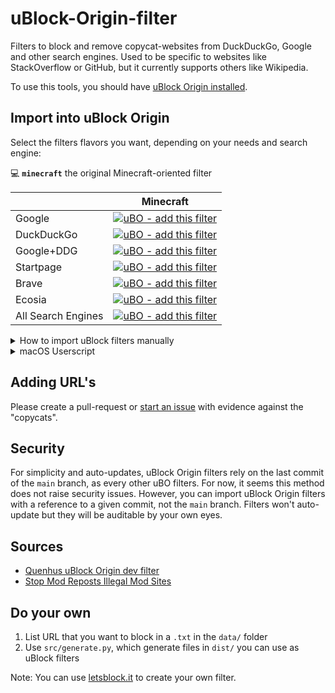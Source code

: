 # uBlock-Origin-filter
Filters to block and remove copycat-websites from DuckDuckGo, Google and other search engines. Used to be specific to websites like StackOverflow or GitHub, but it currently supports others like Wikipedia.

To use this tools, you should have [uBlock Origin installed](https://github.com/gorhill/uBlock).

## Import into uBlock Origin

Select the filters flavors you want, depending on your needs and search engine:

💻 **`minecraft`** the original Minecraft-oriented filter

|          |                                                                                                                                                                                              Minecraft                                                                                                                                                                                              |
|-------------------|:---------------------------------------------------------------------------------------------------------------------------------------------------------------------------------------------------------------------------------------------------------------------------------------------------------------------------------------------------------------------------------------------------:|
| Google            |                 [![uBO - add this filter](https://img.shields.io/static/v1?label=uBO&message=add%20this%20filter&color=de3f32&style=flat&logo=uBlock%20Origin)](https://subscribe.adblockplus.org/?location=https%3A%2F%2Fraw.githubusercontent.com%2Femielderckx%2FuBlock-Origin-filter%2Fmain%2Fdist%2Fgoogle%2Fglobal.txt&title=uBlock-Origin-filter%20-%20Google%20-%20Global)                  |                
| DuckDuckGo        |          [![uBO - add this filter](https://img.shields.io/static/v1?label=uBO&message=add%20this%20filter&color=fdd20a&style=flat&logo=uBlock%20Origin)](https://subscribe.adblockplus.org/?location=https%3A%2F%2Fraw.githubusercontent.com%2Femielderckx%2FuBlock-Origin-filter%2Fmain%2Fdist%2Fduckduckgo%2Fminecraft.txt&title=uBlock-Origin-filter%20-%20DuckDuckGo%20-%20Minecraft)           |
| Google+DDG        |      [![uBO - add this filter](https://img.shields.io/static/v1?label=uBO&message=add%20this%20filter&color=9b59b6&style=flat&logo=uBlock%20Origin)](https://subscribe.adblockplus.org/?location=https%3A%2F%2Fraw.githubusercontent.com%2Femielderckx%2FuBlock-Origin-filter%2Fmain%2Fdist%2Fgoogle_duckduckgo%2Fminecraft.txt&title=uBlock-Origin-filter%20-%20Google%2BDDG%20-%20Minecraft)      |
| Startpage         |           [![uBO - add this filter](https://img.shields.io/static/v1?label=uBO&message=add%20this%20filter&color=5b7bca&style=flat&logo=uBlock%20Origin)](https://subscribe.adblockplus.org/?location=https%3A%2F%2Fraw.githubusercontent.com%2Femielderckx%2FuBlock-Origin-filter%2Fmain%2Fdist%2Fstartpage%2Fminecraft.txt&title=uBlock-Origin-filter%20-%20Startpage%20-%20Minecraft)            |
| Brave             |               [![uBO - add this filter](https://img.shields.io/static/v1?label=uBO&message=add%20this%20filter&color=f25100&style=flat&logo=uBlock%20Origin)](https://subscribe.adblockplus.org/?location=https%3A%2F%2Fraw.githubusercontent.com%2Femielderckx%2FuBlock-Origin-filter%2Fmain%2Fdist%2Fbrave%2Fminecraft.txt&title=uBlock-Origin-filter%20-%20Brave%20-%20Minecraft)                |
| Ecosia            |              [![uBO - add this filter](https://img.shields.io/static/v1?label=uBO&message=add%20this%20filter&color=36acb8&style=flat&logo=uBlock%20Origin)](https://subscribe.adblockplus.org/?location=https%3A%2F%2Fraw.githubusercontent.com%2Femielderckx%2FuBlock-Origin-filter%2Fmain%2Fdist%2Fecosia%2Fminecraft.txt&title=uBlock-Origin-filter%20-%20Ecosia%20-%20Minecraft)               |
| All Search Engines | [![uBO - add this filter](https://img.shields.io/static/v1?label=uBO&message=add%20this%20filter&color=ffffff&style=flat&logo=uBlock%20Origin)](https://subscribe.adblockplus.org/?location=https%3A%2F%2Fraw.githubusercontent.com%2Femielderckx%2FuBlock-Origin-filter%2Fmain%2Fdist%2Fall_search_engines%2Fminecraft.txt&title=uBlock-Originfilter%20-%20All%20Search%20Engines%20-%20Minecraft) |


<details>
  <summary>How to import uBlock filters manually</summary>

### Manually import filters

  1. Open uBlock Origin settings
  2. Under the "Filter lists" tab, scroll to the bottom where it says “Custom” and click the “Import” checkbox to reveal the custom URL textbox
  3. Append the URL `https://raw.githubusercontent.com/emielderckx/uBlock-Origin-filter/main/dist/google_duckduckgo/all.txt` in the textbox
  4. Press `Apply Changes` in the upper left

  Note: In `dist/`, you can find filters for other search engines (Google, DuckDuckGo, Startpage or Brave). You can use and combine these filters by using the raw URL of `dist/` files.
</details>

<details>
  <summary>macOS Userscript</summary>

### macOS Userscript

For macOS users, this project also provide some Userscripts for Google+DuckDuckGo in `dist/userscript/google_duckduckgo/`

</details>

## Adding URL's

Please create a pull-request or [start an issue](https://github.com/emielderckx/uBlock-Origin-filter/issues/new?assignees=&labels=block-request&template=request-to-add-a-website-to-the-filter.md&title=Request%3A+add+COPYCAT_URL+to+the+filter) with evidence against the "copycats".

## Security

For simplicity and auto-updates, uBlock Origin filters rely on the last commit of the `main` branch, as every other uBO filters. For now, it seems this method does not raise security issues. However, you can import uBlock Origin filters with a reference to a given commit, not the `main` branch. Filters won't auto-update but they will be auditable by your own eyes.

## Sources

* [Quenhus uBlock Origin dev filter](https://github.com/quenhus/uBlock-Origin-dev-filter)
* [Stop Mod Reposts Illegal Mod Sites](https://github.com/StopModReposts/Illegal-Mod-Sites)

## Do your own

1. List URL that you want to block in a `.txt` in the `data/` folder
2. Use `src/generate.py`, which generate files in `dist/` you can use as uBlock filters

Note: You can use [letsblock.it](https://letsblock.it/filters/search-results) to create your own filter.

